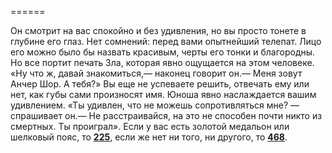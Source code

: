======

Он смотрит на вас спокойно и без удивления, но вы просто тонете в глубине его глаз. Нет сомнений: перед вами опытнейший телепат. Лицо его можно было бы назвать красивым, черты его тонки и благородны. Но все портит печать Зла, которая явно ощущается на этом человеке. «Ну что ж, давай знакомиться,— наконец говорит он.— Меня зовут Анчер Шор. А тебя?» Вы еще не успеваете решить, отвечать ему или нет, как губы сами произносят имя. Юноша явно наслаждается вашим удивлением. «Ты удивлен, что не можешь сопротивляться мне? — спрашивает он.— Не расстраивайся, на это не способен почти никто из смертных. Ты проиграл». Если у вас есть золотой медальон или шелковый пояс, то [**225**](#n_225), если же нет ни того, ни другого, то [**468**](#n_468).

